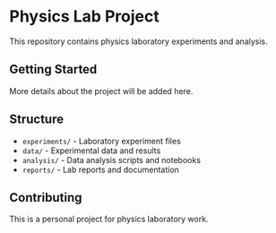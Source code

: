 # Physics Lab Project

This repository contains physics laboratory experiments and analysis.

## Getting Started

More details about the project will be added here.

## Structure

- `experiments/` - Laboratory experiment files
- `data/` - Experimental data and results
- `analysis/` - Data analysis scripts and notebooks
- `reports/` - Lab reports and documentation

## Contributing

This is a personal project for physics laboratory work. 